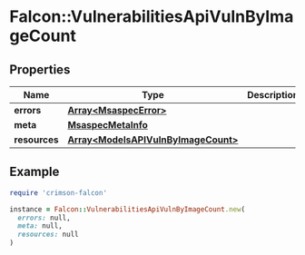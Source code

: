 # Falcon::VulnerabilitiesApiVulnByImageCount

## Properties

| Name | Type | Description | Notes |
| ---- | ---- | ----------- | ----- |
| **errors** | [**Array&lt;MsaspecError&gt;**](MsaspecError.md) |  | [optional] |
| **meta** | [**MsaspecMetaInfo**](MsaspecMetaInfo.md) |  |  |
| **resources** | [**Array&lt;ModelsAPIVulnByImageCount&gt;**](ModelsAPIVulnByImageCount.md) |  |  |

## Example

```ruby
require 'crimson-falcon'

instance = Falcon::VulnerabilitiesApiVulnByImageCount.new(
  errors: null,
  meta: null,
  resources: null
)
```

